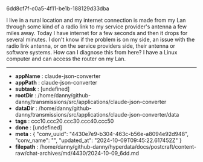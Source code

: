 # [](https://claude.ai/chat/4430e7e9-b304-463c-b56e-a8094e92d948)

6dd8cf7f-c0a5-4f11-be1b-188129d33dba

I live in a rural location and my internet connection is made from my Lan through some kind of a radio link to my service provider's antenna a few miles away. Today I have internet for a few seconds and then it drops for several minutes.  I don't know if the problem is on my side, an issue with the radio link antenna, or on the service providers side, their antenna or software systems. How can I diagnose this from here? I have a Linux computer and can access the router on my Lan.

---

* **appName** : claude-json-converter
* **appPath** : claude-json-converter
* **subtask** : [undefined]
* **rootDir** : /home/danny/github-danny/transmissions/src/applications/claude-json-converter
* **dataDir** : /home/danny/github-danny/transmissions/src/applications/claude-json-converter/data
* **tags** : ccc10.ccc20.ccc30.ccc40.ccc50
* **done** : [undefined]
* **meta** : {
  "conv_uuid": "4430e7e9-b304-463c-b56e-a8094e92d948",
  "conv_name": "",
  "updated_at": "2024-10-09T09:45:22.617452Z"
}
* **filepath** : /home/danny/github-danny/hyperdata/docs/postcraft/content-raw/chat-archives/md/4430/2024-10-09_6dd.md